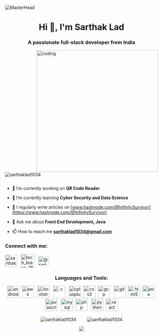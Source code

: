 ![MasterHead](https://github.com/Sarthaklad1034/Sarthaklad1034/assets/135553451/11be63cb-5b9e-4002-8259-710e0c917e11)


<h1 align="center">Hi 👋, I'm Sarthak Lad</h1>
<h3 align="center">A passionate full-stack developer from India</h3>
<img align="right" alt="coding" width="400" src="https://cdn.dribbble.com/users/1025838/screenshots/6220885/devguy3.gif">

<p align="left"> <img src="https://komarev.com/ghpvc/?username=sarthaklad1034&label=Profile%20views&color=0e75b6&style=flat" alt="sarthaklad1034" /> </p>

<p align="left"> <a href="https://twitter.com/" target="blank"><img src="https://img.shields.io/twitter/follow/?logo=twitter&style=for-the-badge" alt="" /></a> </p>

- 🔭 I’m currently working on **QR Code Reader**

- 🌱 I’m currently learning **Cyber Security and Data Science**

- 📝 I regularly write articles on [www.hashnode.com/@InfinitySurvivor](https://www.hashnode.com/@InfinitySurvivor)

- 💬 Ask me about **Front End Development, Java**

- 📫 How to reach me **sarthaklad1034@gmail.com**

<h3 align="left">Connect with me:</h3>
<p align="left">
<a href="https://linkedin.com/in/sarthak-lad" target="blank"><img align="center" src="https://static-00.iconduck.com/assets.00/linkedin-icon-2048x2048-ya5g47j2.png" alt="sarthak-lad" height="40" width="40" /></a> &nbsp;
<a href="https://instagram.com/tech_bravo_786" target="blank"><img align="center" src="https://www.logo.wine/a/logo/Instagram/Instagram-Logo.wine.svg" alt="tech_bravo_786" height="45" width="45" /></a> &nbsp;
<a href="https://hashnode.com/@sarthak1034" target="blank"><img align="center" src="https://cdn.hashnode.com/res/hashnode/image/upload/v1611902473383/CDyAuTy75.png" alt="@sarthak1034" height="30" width="35" /></a>
</p>

<h3 align="center">Languages and Tools:</h3>
<p align="center"> <img src="https://iconape.com/wp-content/png_logo_vector/android-icon-logo.png" alt="android" width="40" height="40"/> &nbsp;<img src="https://www.pngall.com/wp-content/uploads/13/AWS-Logo-PNG-Images.png" alt="aws" width="40" height="40"/>  &nbsp; <img src="https://www.svgrepo.com/show/353498/bootstrap.svg" alt="bootstrap" width="40" height="40"/> &nbsp;  <img src="https://upload.wikimedia.org/wikipedia/commons/thumb/1/18/C_Programming_Language.svg/1853px-C_Programming_Language.svg.png" alt="c" width="40" height="40"/> &nbsp; <img src="https://cdn.worldvectorlogo.com/logos/c--4.svg" alt="cplusplus" width="40" height="40"/>&nbsp;  <img src="https://upload.wikimedia.org/wikipedia/commons/thumb/6/62/CSS3_logo.svg/768px-CSS3_logo.svg.png" alt="css3" width="40" height="40"/> &nbsp;<img src="https://www.vectorlogo.zone/logos/google_cloud/google_cloud-icon.svg" alt="gcp" width="40" height="40"/> &nbsp; <img src="https://www.vectorlogo.zone/logos/git-scm/git-scm-icon.svg" alt="git" width="40" height="40"/> &nbsp;<img src="https://upload.wikimedia.org/wikipedia/commons/thumb/3/38/HTML5_Badge.svg/1200px-HTML5_Badge.svg.png" alt="html5" width="40" height="40"/>&nbsp; <img src="https://staging.svgrepo.com/show/184143/java.svg" alt="java" width="40" height="40"/>&nbsp; <img src="https://cdn.worldvectorlogo.com/logos/javascript-1.svg" alt="javascript" width="40" height="40"/> &nbsp; <img src="https://upload.wikimedia.org/wikipedia/commons/thumb/1/10/AWS_Simple_Icons_Database_Amazon_RDS_MySQL_DB_Instance.svg/2048px-AWS_Simple_Icons_Database_Amazon_RDS_MySQL_DB_Instance.svg.png" alt="mysql" width="40" height="40"/>&nbsp; <img src="https://www.svgrepo.com/download/303656/php-logo.svg" alt="php" width="40" height="40"/> &nbsp; <img src="https://www.svgrepo.com/show/452091/python.svg" alt="python" width="40" height="40"/>  &nbsp;<img src="https://upload.wikimedia.org/wikipedia/commons/thumb/a/a7/React-icon.svg/2300px-React-icon.svg.png" alt="react" width="40" height="40"/> </p>

<p align="center"><img src="https://github-readme-stats.vercel.app/api/top-langs?username=sarthaklad1034&show_icons=true&locale=en&theme=blue-green&card_width=300&card_height=350" alt="sarthaklad1034" align="center"/>&nbsp;&nbsp;&nbsp;&nbsp;&nbsp;&nbsp;&nbsp;&nbsp;
<img src="https://github-readme-stats.vercel.app/api?username=sarthaklad1034&show_icons=true&locale=en&theme=blue-green&card_width=450&card_height=350" alt="sarthaklad1034"  align="center"/></p>
<p align="center"><a href="https://git.io/streak-stats"><img src="https://streak-stats.demolab.com?user=Sarthaklad1034&theme=blue-green&card_width=1024"/></a></p>



